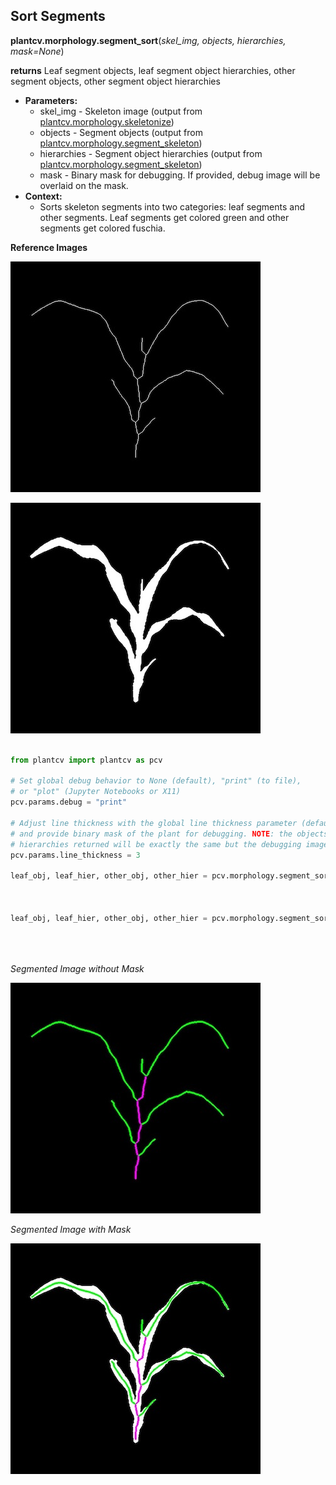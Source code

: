 ## Sort Segments

**plantcv.morphology.segment_sort**(*skel_img, objects, hierarchies, mask=None*)

**returns** Leaf segment objects, leaf segment object hierarchies, other segment objects, other segment object hierarchies 

- **Parameters:**
    - skel_img - Skeleton image (output from [plantcv.morphology.skeletonize](skeletonize.md))
    - objects - Segment objects (output from [plantcv.morphology.segment_skeleton](segment_skeleton.md))
    - hierarchies - Segment object hierarchies (output from [plantcv.morphology.segment_skeleton](segment_skeleton.md))
    - mask - Binary mask for debugging. If provided, debug image will be overlaid on the mask.
- **Context:**
    - Sorts skeleton segments into two categories: leaf segments and other segments. Leaf segments get 
    colored green and other segments get colored fuschia. 

**Reference Images**

![Screenshot](img/documentation_images/segment_sort/skeleton_image.jpg)

![Screenshot](img/documentation_images/segment_sort/mask_image.jpg)

```python

from plantcv import plantcv as pcv

# Set global debug behavior to None (default), "print" (to file), 
# or "plot" (Jupyter Notebooks or X11)
pcv.params.debug = "print"

# Adjust line thickness with the global line thickness parameter (default = 5),
# and provide binary mask of the plant for debugging. NOTE: the objects and
# hierarchies returned will be exactly the same but the debugging image will look different.
pcv.params.line_thickness = 3 

leaf_obj, leaf_hier, other_obj, other_hier = pcv.morphology.segment_sort(skel_img=skeleton,
                                                                         objects=obj,
                                                                         hierarchies=hier)

leaf_obj, leaf_hier, other_obj, other_hier = pcv.morphology.segment_sort(skel_img=skeleton,
                                                                         objects=obj,
                                                                         hierarchies=hier, 
                                                                         mask=plant_mask)

```

*Segmented Image without Mask*

![Screenshot](img/documentation_images/segment_sort/sorted_segments.jpg)

*Segmented Image with Mask*

![Screenshot](img/documentation_images/segment_sort/sorted_segments_mask.jpg)

